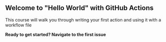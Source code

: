 ## Welcome to "Hello World" with GitHub Actions

This course will walk you through writing your first action and using it with a workflow file

**Ready to get started? Navigate to the first issue**
